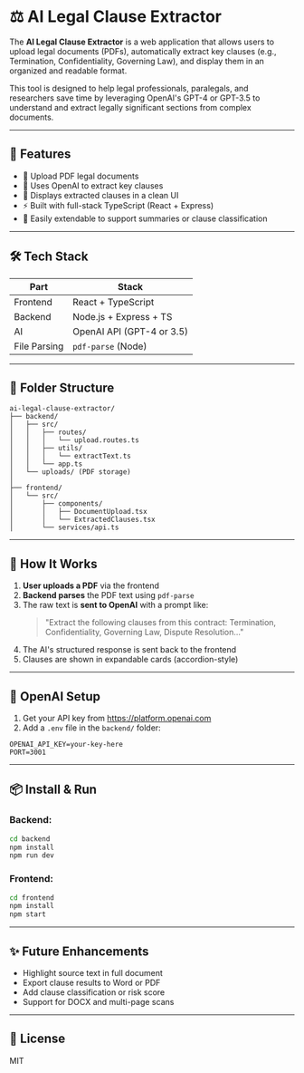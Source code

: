 # ⚖️ AI Legal Clause Extractor

The **AI Legal Clause Extractor** is a web application that allows users to upload legal documents (PDFs), automatically extract key clauses (e.g., Termination, Confidentiality, Governing Law), and display them in an organized and readable format.

This tool is designed to help legal professionals, paralegals, and researchers save time by leveraging OpenAI's GPT-4 or GPT-3.5 to understand and extract legally significant sections from complex documents.

---

## 🚀 Features

- 🔼 Upload PDF legal documents
- 🧠 Uses OpenAI to extract key clauses
- 🧾 Displays extracted clauses in a clean UI
- ⚡ Built with full-stack TypeScript (React + Express)
- 💬 Easily extendable to support summaries or clause classification

---

## 🛠 Tech Stack

| Part       | Stack                     |
|------------|---------------------------|
| Frontend   | React + TypeScript        |
| Backend    | Node.js + Express + TS    |
| AI         | OpenAI API (GPT-4 or 3.5) |
| File Parsing | `pdf-parse` (Node)       |

---

## 📁 Folder Structure

```
ai-legal-clause-extractor/
├── backend/
│   ├── src/
│   │   ├── routes/
│   │   │   └── upload.routes.ts
│   │   ├── utils/
│   │   │   └── extractText.ts
│   │   └── app.ts
│   └── uploads/ (PDF storage)
│
├── frontend/
│   └── src/
│       ├── components/
│       │   ├── DocumentUpload.tsx
│       │   └── ExtractedClauses.tsx
│       └── services/api.ts
```

---

## 🧠 How It Works

1. **User uploads a PDF** via the frontend
2. **Backend parses** the PDF text using `pdf-parse`
3. The raw text is **sent to OpenAI** with a prompt like:
   > "Extract the following clauses from this contract: Termination, Confidentiality, Governing Law, Dispute Resolution..."
4. The AI's structured response is sent back to the frontend
5. Clauses are shown in expandable cards (accordion-style)

---

## 🔐 OpenAI Setup
1. Get your API key from https://platform.openai.com
2. Add a `.env` file in the `backend/` folder:

```
OPENAI_API_KEY=your-key-here
PORT=3001
```

---

## 📦 Install & Run

### Backend:
```bash
cd backend
npm install
npm run dev
```

### Frontend:
```bash
cd frontend
npm install
npm start
```

---

## ✨ Future Enhancements
- Highlight source text in full document
- Export clause results to Word or PDF
- Add clause classification or risk score
- Support for DOCX and multi-page scans

---

## 📄 License
MIT
